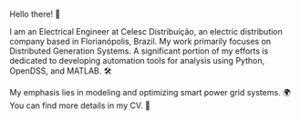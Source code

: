 Hello there! 👋

I am an Electrical Engineer at Celesc Distribuição, an electric distribution company based in Florianópolis, Brazil. My work primarily focuses on Distributed Generation Systems. A significant portion of my efforts is dedicated to developing automation tools for analysis using Python, OpenDSS, and MATLAB. 🛠️

My emphasis lies in modeling and optimizing smart power grid systems. 🌍 You can find more details in my CV. 📄
